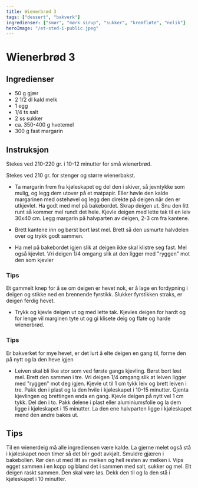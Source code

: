 ```yaml
---
title: Wienerbrød 3
tags: ["dessert", "bakverk"]
ingredienser: ["smør", "mørk sirup", "sukker", "kremfløte", "nelik"]
heroImage: "/et-sted-i-public.jpeg"
---
```


# Wienerbrød 3

## Ingredienser

- 50 g gjær
- 2 1/2 dl kald melk
- 1 egg
- 1/4 ts salt
- 2 ss sukker
- ca. 350-400 g hvetemel
- 300 g fast margarin

## Instruksjon

Stekes ved 210-220 gr. i 10-12 minutter for små wienerbrød.

Stekes ved 210 gr. for stenger og større wienerbakst.

- Ta margarin frem fra kjøleskapet og del den i skiver, så jevntykke som mulig, og legg dem utover på et matpapir. Eller høvle den kalde margarinen med ostehøvel og legg den direkte på deigen når den er utkjevlet. Ha godt med mel på bakebordet. Skrap deigen ut. Snu den litt runt så kommer mel rundt det hele. Kjevle deigen med lette tak til en leiv 30x40 cm. Legg margarin på halvparten av deigen, 2-3 cm fra kantene.

- Brett kantene inn og børst bort løst mel. Brett så den usmurte halvdelen over og trykk godt sammen.

- Ha mel på bakebordet igjen slik at deigen ikke skal klistre seg fast. Mel også kjevlet. Vri deigen 1/4 omgang slik at den ligger med "ryggen" mot den som kjevler

### Tips

Et gammelt knep for å se om deigen er hevet nok, er å lage en fordypning i deigen og stikke ned en brennende fyrstikk. Slukker fyrstikken straks, er deigen ferdig hevet.

- Trykk og kjevle deigen ut og med lette tak. Kjevles deigen for hardt og for lenge vil marginen tyte ut og gi klisete deig og flate og harde wienerbrød.

### Tips

Er bakverket for mye hevet, er det lurt å elte deigen en gang til, forme den på nytt og la den heve igjen

- Leiven skal bli like stor som ved første gangs kjevling. Børst bort løst mel. Brett den sammen i tre. Vri deigen 1/4 omgang slik at leiven ligger med "ryggen" mot deg igjen. Kjevle ut til 1 cm tykk leiv og brett leiven i tre. Pakk den i plast og la den hvile i kjøleskapet i 10-15 minutter. Gjenta kjevlingen og brettingen enda en gang. Kjevle deigen på nytt vel 1 cm tykk. Del den i to. Pakk delene i plast eller aluminiumsfolie og la dem ligge i kjøleskapet i 15 minutter. La den ene halvparten ligge i kjøleskapet mend den andre bakes ut.

## Tips

Til en wienerdeig må alle ingrediensen være kalde. La gjerne melet også stå i kjøleskapet noen timer så det blir godt avkjølt. Smuldre gjæren i bakebollen. Rør den ut med litt av melken og hell resten av melken i. Vips egget sammen i en kopp og bland det i sammen med salt, sukker og mel. Elt deigen raskt sammen. Den skal vøre løs. Dekk den til og la den stå i kjøleskapet i 10 minutter.
